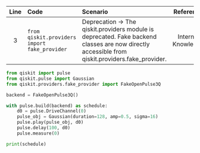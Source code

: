 | Line | Code | Scenario | Reference | Artifact | Refactoring |
| :--: | :--- | :------- | :-------: | :------- | :---------- |
| 3 | `from qiskit.providers import fake_provider` | Deprecation -> The qiskit.providers module is deprecated. Fake backend classes are now directly accessible from qiskit.providers.fake_provider. | Internal Knowledge | qiskit.providers | `from qiskit.providers.fake_provider import FakeOpenPulse3Q` |


```python
from qiskit import pulse
from qiskit.pulse import Gaussian
from qiskit.providers.fake_provider import FakeOpenPulse3Q

backend = FakeOpenPulse3Q()

with pulse.build(backend) as schedule:
    d0 = pulse.DriveChannel(0)
    pulse_obj = Gaussian(duration=128, amp=0.5, sigma=16)
    pulse.play(pulse_obj, d0)
    pulse.delay(100, d0)
    pulse.measure(0)

print(schedule)
```